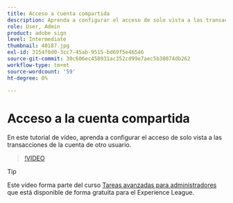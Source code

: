 ```yaml
---
title: Acceso a cuenta compartida
description: Aprenda a configurar el acceso de solo vista a las transacciones de la cuenta de otro usuario
role: User, Admin
product: adobe sign
level: Intermediate
thumbnail: 40187.jpg
exl-id: 3154f0d0-3cc7-45ab-9515-bd69f5e46546
source-git-commit: 30c606ec458931ac352cd99e7aec5b38074db262
workflow-type: tm+mt
source-wordcount: '59'
ht-degree: 0%

---
```


# Acceso a la cuenta compartida

En este tutorial de vídeo, aprenda a configurar el acceso de solo vista a las transacciones de la cuenta de otro usuario.

>[!VIDEO](https://video.tv.adobe.com/v/40187?hidetitle=true)

>[!TIP]
>
>Este vídeo forma parte del curso [Tareas avanzadas para administradores](https://experienceleague.adobe.com/?recommended=Sign-A-1-2020.1) que está disponible de forma gratuita para el Experience League.
